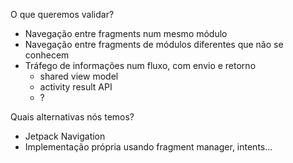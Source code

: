 O que queremos validar?

- Navegação entre fragments num mesmo módulo
- Navegação entre fragments de módulos diferentes que não se conhecem
- Tráfego de informações num fluxo, com envio e retorno
    - shared view model
    - activity result API
    - ?

Quais alternativas nós temos?

- Jetpack Navigation
- Implementação própria usando fragment manager, intents...